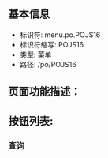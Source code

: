 
## 基本信息

- 标识符: menu.po.POJS16
- 标识符缩写: POJS16
- 类型: 菜单
- 路径: /po/POJS16

## 页面功能描述：





## 按钮列表:


### 查询


